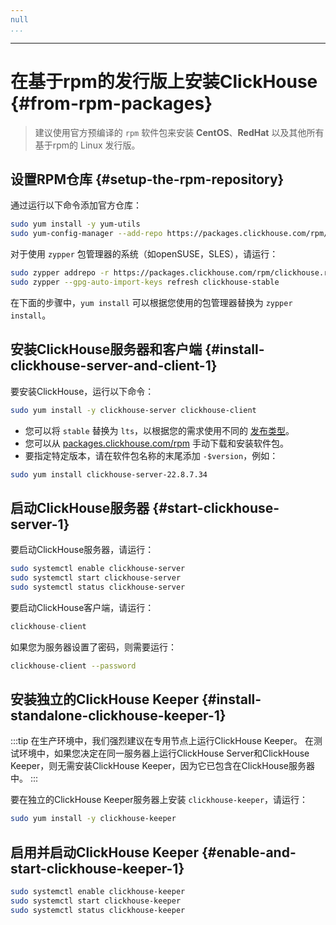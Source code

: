 ```yaml
---
null
...
```

---


# 在基于rpm的发行版上安装ClickHouse {#from-rpm-packages}

> 建议使用官方预编译的 `rpm` 软件包来安装 **CentOS**、**RedHat** 以及其他所有基于rpm的 
> Linux 发行版。

<VerticalStepper>

## 设置RPM仓库 {#setup-the-rpm-repository}

通过运行以下命令添加官方仓库：

```bash
sudo yum install -y yum-utils
sudo yum-config-manager --add-repo https://packages.clickhouse.com/rpm/clickhouse.repo
```

对于使用 `zypper` 包管理器的系统（如openSUSE，SLES），请运行：

```bash
sudo zypper addrepo -r https://packages.clickhouse.com/rpm/clickhouse.repo -g
sudo zypper --gpg-auto-import-keys refresh clickhouse-stable
```

在下面的步骤中，`yum install` 可以根据您使用的包管理器替换为 `zypper install`。

## 安装ClickHouse服务器和客户端 {#install-clickhouse-server-and-client-1}

要安装ClickHouse，运行以下命令：

```bash
sudo yum install -y clickhouse-server clickhouse-client
```

- 您可以将 `stable` 替换为 `lts`，以根据您的需求使用不同的 [发布类型](/knowledgebase/production)。
- 您可以从 [packages.clickhouse.com/rpm](https://packages.clickhouse.com/rpm/stable) 手动下载和安装软件包。
- 要指定特定版本，请在软件包名称的末尾添加 `-$version`，例如：

```bash
sudo yum install clickhouse-server-22.8.7.34
```

## 启动ClickHouse服务器 {#start-clickhouse-server-1}

要启动ClickHouse服务器，请运行：

```bash
sudo systemctl enable clickhouse-server
sudo systemctl start clickhouse-server
sudo systemctl status clickhouse-server
```

要启动ClickHouse客户端，请运行：

```sql
clickhouse-client
```

如果您为服务器设置了密码，则需要运行：

```bash
clickhouse-client --password
```

## 安装独立的ClickHouse Keeper {#install-standalone-clickhouse-keeper-1}

:::tip
在生产环境中，我们强烈建议在专用节点上运行ClickHouse Keeper。
在测试环境中，如果您决定在同一服务器上运行ClickHouse Server和ClickHouse Keeper，则无需安装ClickHouse Keeper，因为它已包含在ClickHouse服务器中。
:::

要在独立的ClickHouse Keeper服务器上安装 `clickhouse-keeper`，请运行：

```bash
sudo yum install -y clickhouse-keeper
```

## 启用并启动ClickHouse Keeper {#enable-and-start-clickhouse-keeper-1}

```bash
sudo systemctl enable clickhouse-keeper
sudo systemctl start clickhouse-keeper
sudo systemctl status clickhouse-keeper
```

</VerticalStepper>
